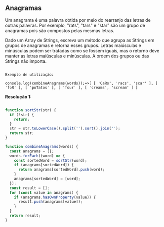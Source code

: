 ## Anagramas

Um anagrama é uma palavra obtida por meio do rearranjo das letras de outras palavras. Por exemplo, "rats", "tars" e "star" são um grupo de anagramas pois são compostos pelas mesmas letras.

Dado um Array de Strings, escreva um método que agrupa as Strings em grupos de anagramas e retorna esses grupos. Letras maiúsculas e minúsculas podem ser tratadas como se fossem iguais, mas o retorno deve manter as letras maiúsculas e minúsculas. A ordem dos grupos ou das Strings não importa.

  

```text

Exemplo de utilização:

console.log(combineAnagrams(words));=>[ [ 'CaRs', 'racs', 'scar' ], [ 'foR' ], [ 'poTatos' ], [ 'four' ], [ 'creams', 'scream' ] ]

```
**Resolução 1:**

```javascript

function sortStr(str) {
  if (!str) {
    return;
  }
  str = str.toLowerCase().split('').sort().join('');
  return str;
}

function combineAnagrams(words) {
  const anagrams = {};
  words.forEach((word) => {
    const sortedWord = sortStr(word);
    if (anagrams[sortedWord]) {
      return anagrams[sortedWord].push(word);
    }
    anagrams[sortedWord] = [word];
  });
  const result = [];
  for (const value in anagrams) {
    if (anagrams.hasOwnProperty(value)) {
      result.push(anagrams[value]);
    }
  }
  return result;
}

```
